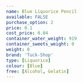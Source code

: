 ```yaml
---
name: Blue Liquorice Pencil
available: FALSE
purchase_option: 2
price: 0.1
cost_price: 0.04
container_water_weight: 919
container_sweets_weight: 0
weight: 0
brand: 'Tuck-Shop'
type: [Liquorice]
colour: [Blue]
free: [Alcohol, Gelatin]
---
```

